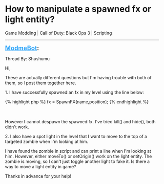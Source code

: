 # How to manipulate a spawned fx or light entity?
Game Modding | Call of Duty: Black Ops 3 | Scripting

---
<strong style="font-size: 1.4em;"><span style="text-decoration: underline;text-decoration-color: #34a7f9;"><span style="color:#34a7f9;">ModmeBot</span></span>:</strong>

<p>Thread By: Shushumu<br /><p style="text-align:left;">Hi,</p><p style="text-align:left;"></p><p style="text-align:left;">These are actually different questions but I&#39;m having trouble with both of them, so I post them together here.</p><p style="text-align:left;"></p><p style="text-align:left;">1. I have successfully spawned an fx in my level using the line below:</p><p style="text-align:left;"></p>{% highlight php %}
fx = SpawnFX(name,position);
{% endhighlight %}
<br /><br /><br /><p style="text-align:left;">However I cannot despawn the spawned fx. I&#39;ve tried kill() and hide(), both didn&#39;t work.</p><p style="text-align:left;"></p><p style="text-align:left;"></p><p style="text-align:left;">2. I also have a spot light in the level that I want to move to the top of a targeted zombie when I&#39;m looking at him.</p><p style="text-align:left;"></p><p style="text-align:left;">I have found the zombie in script and can print a line when I&#39;m looking at him. However, either moveTo() or setOrigin() work on the light entity. The zombie is moving, so I can&#39;t just toggle another light to fake it. Is there a way to move a light entity in game?</p><p style="text-align:left;"></p><p style="text-align:left;">Thanks in advance for your help! </p><p style="text-align:left;"></p><p style="text-align:left;"></p></p>
